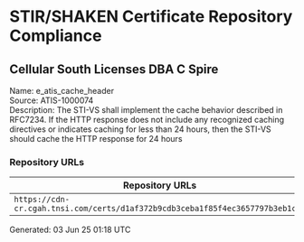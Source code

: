 # STIR/SHAKEN Certificate Repository Compliance

## Cellular South Licenses  DBA C Spire

Name: e_atis_cache_header\
Source: ATIS-1000074\
Description: The STI-VS shall implement the cache behavior described in RFC7234. If the HTTP response does not include any recognized caching directives or indicates caching for less than 24 hours, then the STI-VS should cache the HTTP response for 24 hours
### Repository URLs

| Repository URLs | Not After |  Problems | Link |
|-----------------|-----------|-----------|------|
| `https://cdn-cr.cgah.tnsi.com/certs/d1af372b9cdb3ceba1f85f4ec3657797b3eb1c7f` | 15&#160;Feb&#160;27&#160;10:32&#160;UTC | true | [view](../../REPOS/d927c84c1ccb66dacb195895d52e911d2243584a/README.md) |


Generated: 03 Jun 25 01:18 UTC